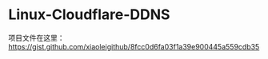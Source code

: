 # Linux-Cloudflare-DDNS
项目文件在这里：https://gist.github.com/xiaoleigithub/8fcc0d6fa03f1a39e900445a559cdb35
